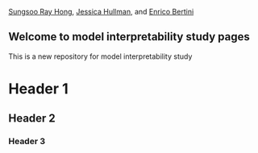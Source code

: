 [Sungsoo Ray Hong](http://www.rayhong.net), [Jessica Hullman](http://users.eecs.northwestern.edu/~jhullman/), and [Enrico Bertini](http://enrico.bertini.io/)

## Welcome to model interpretability study pages

This is a new repository for model interpretability study

# Header 1

## Header 2

### Header 3
